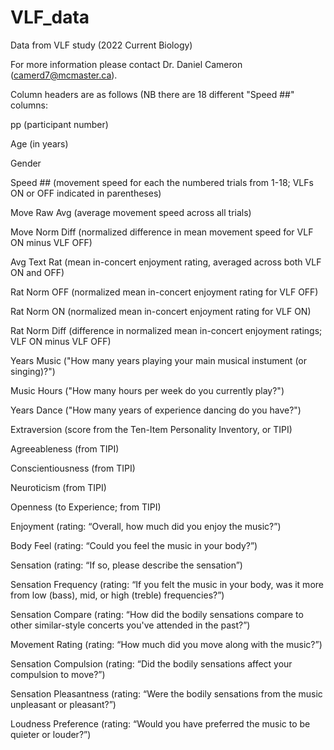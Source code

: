 # VLF_data
Data from VLF study (2022 Current Biology)

For more information please contact Dr. Daniel Cameron (camerd7@mcmaster.ca).

Column headers are as follows (NB there are 18 different "Speed ##" columns:

pp (participant number)

Age (in years)

Gender

Speed ## (movement speed for each the numbered trials from 1-18; VLFs ON or OFF indicated in parentheses)

Move Raw Avg (average movement speed across all trials)

Move Norm Diff (normalized difference in mean movement speed for VLF ON minus VLF OFF)

Avg Text Rat (mean in-concert enjoyment rating, averaged across both VLF ON and OFF)

Rat Norm OFF (normalized mean in-concert enjoyment rating for VLF OFF)

Rat Norm ON (normalized mean in-concert enjoyment rating for VLF ON)

Rat Norm Diff (difference in normalized mean in-concert enjoyment ratings; VLF ON minus VLF OFF)

Years Music ("How many years playing your main musical instument (or singing)?")

Music Hours ("How many hours per week do you currently play?")

Years Dance ("How many years of experience dancing do you have?")

Extraversion (score from the Ten-Item Personality Inventory, or TIPI)

Agreeableness (from TIPI)

Conscientiousness (from TIPI)

Neuroticism (from TIPI)

Openness (to Experience; from TIPI)

Enjoyment (rating: “Overall, how much did you enjoy the music?”)

Body Feel (rating: “Could you feel the music in your body?”)

Sensation (rating: “If so, please describe the sensation”)

Sensation Frequency (rating: “If you felt the music in your body, was it more from low (bass), mid, or high (treble) frequencies?”)

Sensation Compare (rating: “How did the bodily sensations compare to other similar-style concerts you've attended in the past?”)

Movement Rating (rating: “How much did you move along with the music?”)

Sensation Compulsion (rating: “Did the bodily sensations affect your compulsion to move?”)

Sensation Pleasantness (rating: “Were the bodily sensations from the music unpleasant or pleasant?”)

Loudness Preference (rating: “Would you have preferred the music to be quieter or louder?”)
